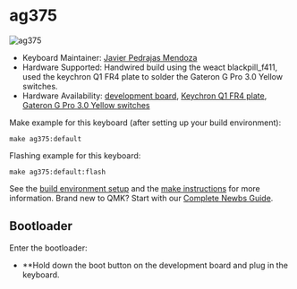 # ag375

![ag375](https://i.imgur.com/RUco7LH.jpeg)

* Keyboard Maintainer: [Javier Pedrajas Mendoza](https://github.com/Ag3NtK)
* Hardware Supported: Handwired build using the weact blackpill_f411, used the keychron Q1 FR4 plate to solder the Gateron G Pro 3.0 Yellow switches.
* Hardware Availability:
            [development board](https://es.aliexpress.com/item/1005001456186625.html?spm=a2g0o.order_list.order_list_main.11.29b7194dJrbyHt&gatewayAdapt=glo2esp),
            [Keychron Q1 FR4 plate](https://www.keychron.com/products/q1-fr4-plate),
            [Gateron G Pro 3.0 Yellow switches](https://www.keychron.com/products/gateron-g-pro-3-0-switch?variant=40509382754393)
            
Make example for this keyboard (after setting up your build environment):

    make ag375:default

Flashing example for this keyboard:

    make ag375:default:flash

See the [build environment setup](https://docs.qmk.fm/#/getting_started_build_tools) and the [make instructions](https://docs.qmk.fm/#/getting_started_make_guide) for more information. Brand new to QMK? Start with our [Complete Newbs Guide](https://docs.qmk.fm/#/newbs).

## Bootloader

Enter the bootloader:

* **Hold down the boot button on the development board and plug in the keyboard.
